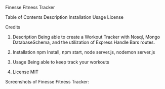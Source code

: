 Finesse Fitness Tracker

Table of Contents
Description
Installation
Usage
License

Credits

1. Description
Being able to create a Workout Tracker with Nosql, Mongo DatabaseSchema, and the utilization of Express Handle Bars routes.


2. Installation
npm Install, npm start, node server.js, nodemon server.js


3. Usage
Being able to keep track your workouts


4. License
MIT




Screenshots of Finesse Fitness Tracker:

